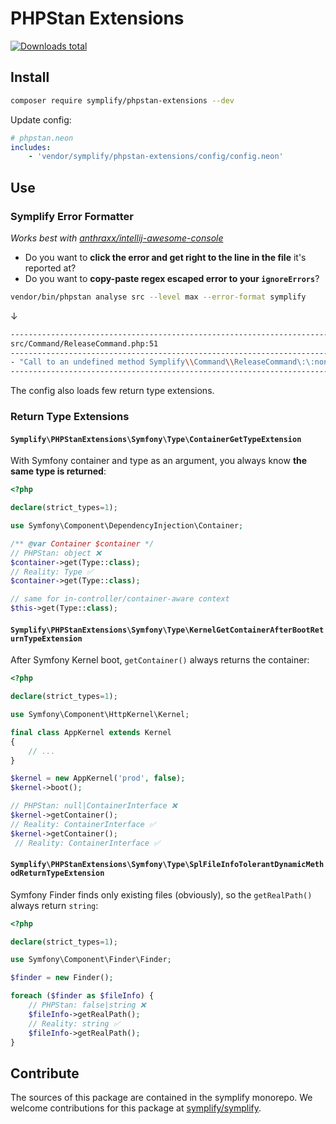 # PHPStan Extensions

[![Downloads total](https://img.shields.io/packagist/dt/symplify/phpstan-extensions.svg?style=flat-square)](https://packagist.org/packages/symplify/phpstan-extensions/stats)

## Install

```bash
composer require symplify/phpstan-extensions --dev
```

Update config:

```yaml
# phpstan.neon
includes:
    - 'vendor/symplify/phpstan-extensions/config/config.neon'
```

## Use

### Symplify Error Formatter

*Works best with [anthraxx/intellij-awesome-console](https://github.com/anthraxx/intellij-awesome-console)*

- Do you want to **click the error and get right to the line in the file** it's reported at?
- Do you want to **copy-paste regex escaped error to your `ignoreErrors`**?

```bash
vendor/bin/phpstan analyse src --level max --error-format symplify
```

↓

```bash
------------------------------------------------------------------------------------------
src/Command/ReleaseCommand.php:51
------------------------------------------------------------------------------------------
- "Call to an undefined method Symplify\\Command\\ReleaseCommand\:\:nonExistingCall\(\)"
------------------------------------------------------------------------------------------
```

The config also loads few return type extensions.

### Return Type Extensions

#### `Symplify\PHPStanExtensions\Symfony\Type\ContainerGetTypeExtension`

With Symfony container and type as an argument, you always know **the same type is returned**:

```php
<?php

declare(strict_types=1);

use Symfony\Component\DependencyInjection\Container;

/** @var Container $container */
// PHPStan: object ❌
$container->get(Type::class);
// Reality: Type ✅
$container->get(Type::class);

// same for in-controller/container-aware context
$this->get(Type::class);
```

#### `Symplify\PHPStanExtensions\Symfony\Type\KernelGetContainerAfterBootReturnTypeExtension`

After Symfony Kernel boot, `getContainer()` always returns the container:

```php
<?php

declare(strict_types=1);

use Symfony\Component\HttpKernel\Kernel;

final class AppKernel extends Kernel
{
    // ...
}

$kernel = new AppKernel('prod', false);
$kernel->boot();

// PHPStan: null|ContainerInterface ❌
$kernel->getContainer();
// Reality: ContainerInterface ✅
$kernel->getContainer();
 // Reality: ContainerInterface ✅
```

#### `Symplify\PHPStanExtensions\Symfony\Type\SplFileInfoTolerantDynamicMethodReturnTypeExtension`

Symfony Finder finds only existing files (obviously), so the `getRealPath()` always return `string`:

```php
<?php

declare(strict_types=1);

use Symfony\Component\Finder\Finder;

$finder = new Finder();

foreach ($finder as $fileInfo) {
    // PHPStan: false|string ❌
    $fileInfo->getRealPath();
    // Reality: string ✅
    $fileInfo->getRealPath();
}
```

## Contribute

The sources of this package are contained in the symplify monorepo. We welcome contributions for this package at [symplify/symplify](https://github.com/symplify/symplify).
